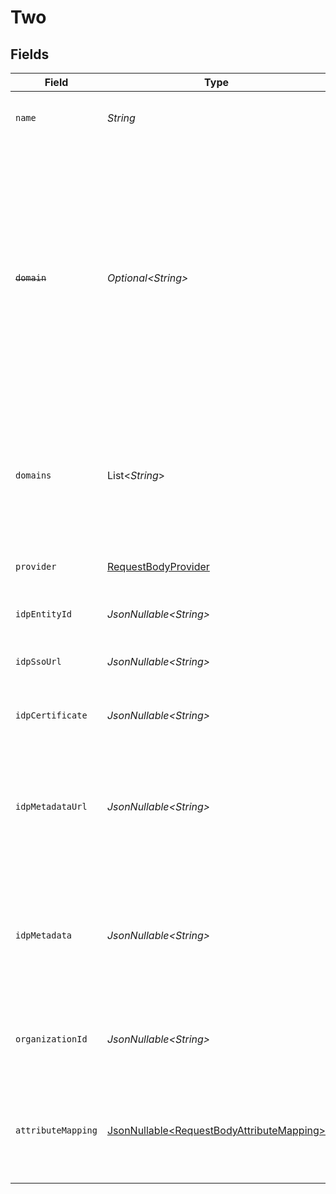 # Two


## Fields

| Field                                                                                                                                                                                                                                   | Type                                                                                                                                                                                                                                    | Required                                                                                                                                                                                                                                | Description                                                                                                                                                                                                                             |
| --------------------------------------------------------------------------------------------------------------------------------------------------------------------------------------------------------------------------------------- | --------------------------------------------------------------------------------------------------------------------------------------------------------------------------------------------------------------------------------------- | --------------------------------------------------------------------------------------------------------------------------------------------------------------------------------------------------------------------------------------- | --------------------------------------------------------------------------------------------------------------------------------------------------------------------------------------------------------------------------------------- |
| `name`                                                                                                                                                                                                                                  | *String*                                                                                                                                                                                                                                | :heavy_check_mark:                                                                                                                                                                                                                      | The name to use as a label for this SAML Connection                                                                                                                                                                                     |
| ~~`domain`~~                                                                                                                                                                                                                            | *Optional\<String>*                                                                                                                                                                                                                     | :heavy_minus_sign:                                                                                                                                                                                                                      | : warning: ** DEPRECATED **: This will be removed in a future release, please migrate away from it as soon as possible.<br/><br/>The domain of your organization. Sign in flows using an email with this domain, will use this SAML Connection. |
| `domains`                                                                                                                                                                                                                               | List\<*String*>                                                                                                                                                                                                                         | :heavy_check_mark:                                                                                                                                                                                                                      | The domains of your organization. Sign in flows using an email with one of these domains, will use this SAML Connection.                                                                                                                |
| `provider`                                                                                                                                                                                                                              | [RequestBodyProvider](../../models/operations/RequestBodyProvider.md)                                                                                                                                                                   | :heavy_check_mark:                                                                                                                                                                                                                      | The IdP provider of the connection.                                                                                                                                                                                                     |
| `idpEntityId`                                                                                                                                                                                                                           | *JsonNullable\<String>*                                                                                                                                                                                                                 | :heavy_minus_sign:                                                                                                                                                                                                                      | The Entity ID as provided by the IdP                                                                                                                                                                                                    |
| `idpSsoUrl`                                                                                                                                                                                                                             | *JsonNullable\<String>*                                                                                                                                                                                                                 | :heavy_minus_sign:                                                                                                                                                                                                                      | The Single-Sign On URL as provided by the IdP                                                                                                                                                                                           |
| `idpCertificate`                                                                                                                                                                                                                        | *JsonNullable\<String>*                                                                                                                                                                                                                 | :heavy_minus_sign:                                                                                                                                                                                                                      | The X.509 certificate as provided by the IdP                                                                                                                                                                                            |
| `idpMetadataUrl`                                                                                                                                                                                                                        | *JsonNullable\<String>*                                                                                                                                                                                                                 | :heavy_minus_sign:                                                                                                                                                                                                                      | The URL which serves the IdP metadata. If present, it takes priority over the corresponding individual properties                                                                                                                       |
| `idpMetadata`                                                                                                                                                                                                                           | *JsonNullable\<String>*                                                                                                                                                                                                                 | :heavy_minus_sign:                                                                                                                                                                                                                      | The XML content of the IdP metadata file. If present, it takes priority over the corresponding individual properties                                                                                                                    |
| `organizationId`                                                                                                                                                                                                                        | *JsonNullable\<String>*                                                                                                                                                                                                                 | :heavy_minus_sign:                                                                                                                                                                                                                      | The ID of the organization to which users of this SAML Connection will be added                                                                                                                                                         |
| `attributeMapping`                                                                                                                                                                                                                      | [JsonNullable\<RequestBodyAttributeMapping>](../../models/operations/RequestBodyAttributeMapping.md)                                                                                                                                    | :heavy_minus_sign:                                                                                                                                                                                                                      | Define the attribute name mapping between Identity Provider and Clerk's user properties                                                                                                                                                 |
